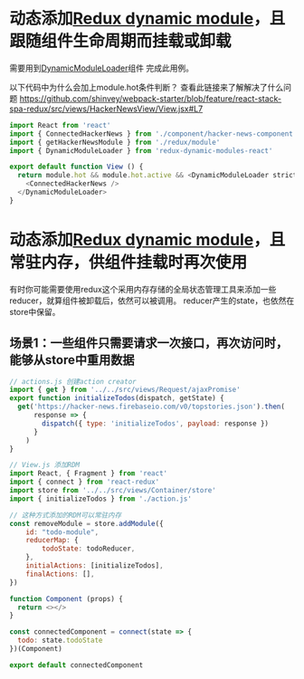 # 动态添加[Redux dynamic module][RDM]，且跟随组件生命周期而挂载或卸载
需要用到[DynamicModuleLoader](https://redux-dynamic-modules.js.org/#/reference/DynamicModuleLoader)组件
完成此用例。

以下代码中为什么会加上module.hot条件判断？
查看此链接来了解解决了什么问题 https://github.com/shinvey/webpack-starter/blob/feature/react-stack-spa-redux/src/views/HackerNewsView/View.jsx#L7

```javascript
import React from 'react'
import { ConnectedHackerNews } from './component/hacker-news-component'
import { getHackerNewsModule } from './redux/module'
import { DynamicModuleLoader } from 'redux-dynamic-modules-react'

export default function View () {
  return module.hot && module.hot.active && <DynamicModuleLoader strictMode={true} modules={[getHackerNewsModule()]}>
    <ConnectedHackerNews />
  </DynamicModuleLoader>
}
````

# 动态添加[Redux dynamic module][RDM]，且常驻内存，供组件挂载时再次使用
有时你可能需要使用redux这个采用内存存储的全局状态管理工具来添加一些reducer，就算组件被卸载后，依然可以被调用。
reducer产生的state，也依然在store中保留。

## 场景1：一些组件只需要请求一次接口，再次访问时，能够从store中重用数据
```javascript
// actions.js 创建action creator
import { get } from '../../src/views/Request/ajaxPromise'
export function initializeTodos(dispatch, getState) {
  get('https://hacker-news.firebaseio.com/v0/topstories.json').then(
      response => {
        dispatch({ type: 'initializeTodos', payload: response })
      }
    )
}

// View.js 添加RDM
import React, { Fragment } from 'react'
import { connect } from 'react-redux'
import store from '../../src/views/Container/store'
import { initializeTodos } from './action.js'

// 这种方式添加的RDM可以常驻内存
const removeModule = store.addModule({
    id: "todo-module",
    reducerMap: {
        todoState: todoReducer,
    },
    initialActions: [initializeTodos],
    finalActions: [],
})

function Component (props) {
  return <></>
}

const connectedComponent = connect(state => {
  todo: state.todoState
})(Component)

export default connectedComponent
```

[RDM]: https://redux-dynamic-modules.js.org/#/reference/Modules "RDM是redux dynamic module"
